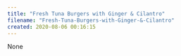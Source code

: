 ```yaml
---
title: "Fresh Tuna Burgers with Ginger & Cilantro"
filename: "Fresh-Tuna-Burgers-with-Ginger-&-Cilantro"
created: 2020-08-06 00:16:15
---
```

None
